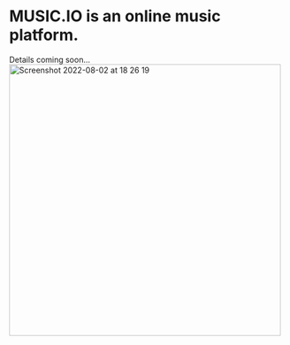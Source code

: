 MUSIC.IO is an online music platform.
===============================

Details coming soon...
<img width="491" alt="Screenshot 2022-08-02 at 18 26 19" src="https://user-images.githubusercontent.com/81642088/182354191-5ef3f32d-a77f-4aaf-b9b8-a6fceb6f6519.png">
